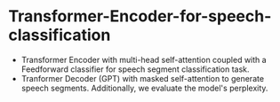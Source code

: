# Transformer-Encoder-for-speech-classification
- Transformer Encoder with multi-head self-attention coupled with a Feedforward classifier for speech segment classification task.
- Tranformer Decoder (GPT) with masked self-attention to generate speech segments. Additionally, we evaluate the model's perplexity.
